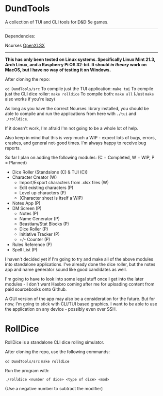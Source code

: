 # DundTools
A collection of TUI and CLI tools for D&D 5e games.

<hr>
Dependencies:

Ncurses
[OpenXLSX](https://github.com/troldal/OpenXLSX)
<hr>

**This has only been tested on Linux systems. Specifically Linux Mint 21.3, Arch Linux, and a Raspberry Pi OS 32-bit. It should *in theory* work on MacOS, but I have no way of testing it on Windows.**

After cloning the repo:

`cd DundTools/src`
To compile just the TUI application: `make tui`
To compile just the CLI dice roller: `make rolldice`
To compile both: `make all` (Just `make` also works if you're lazy)

As long as you have the correct Ncurses library installed, you should be able to compile and run the applications from here with `./tui` and `./rolldice`.

If it doesn't work, I'm afraid I'm not going to be a whole lot of help.

Also keep in mind that this is *very* much a WIP - expect lots of bugs, errors, crashes, and general not-good times. I'm always happy to receive bug reports.

So far I plan on adding the following modules:
(C = Completed, W = WIP, P = Planned)

- Dice Roller (Standalone (C) & TUI (C))
- Character Creator (W)
    - Import/Export characters from .xlsx files (W)
    - Edit existing characters (P)
    - Level up characters (P)
    - (Character sheet is itself a WIP)
- Notes App (P)
- DM Screen (P)
    - Notes (P)
    - Name Generator (P)
    - Beastiary/Stat Blocks (P)
    - Dice Roller (P)
    - Initiative Tracker (P)
    - +/- Counter (P)
- Rules Reference (P)
- Spell List (P)

I haven't decided yet if I'm going to try and make all of the above modules into standalone applications. I've already done the dice roller, but the notes app and name generator sound like good candidates as well.

I'm going to have to look into some legal stuff once I get into the later modules - I don't want Hasbro coming after me for uploading content from paid sourcebooks onto Github.

A GUI version of the app may also be a consideration for the future. But for now, I'm going to stick with CLI/TUI based graphics. I want to be able to use the application on any device - possibly even over SSH.


# RollDice
RollDice is a standalone CLI dice rolling simulator.

After cloning the repo, use the following commands:

`cd DundTools/src`
`make rolldice`

Run the program with:

`./rolldice <number of dice> <type of dice> <mod>`

(Use a negative number to subtract the modifier)
